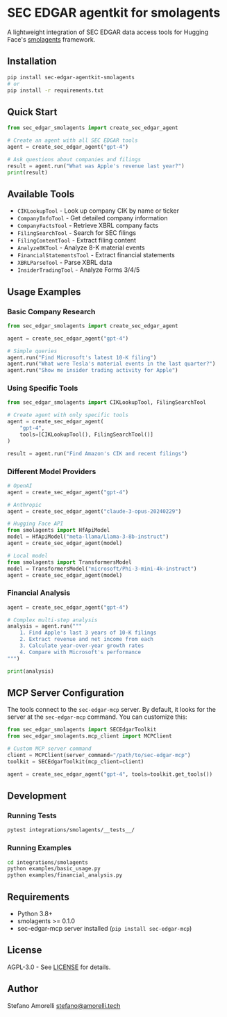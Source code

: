 # SEC EDGAR agentkit for smolagents

A lightweight integration of SEC EDGAR data access tools for Hugging Face's [smolagents](https://github.com/huggingface/smolagents) framework.

## Installation

```bash
pip install sec-edgar-agentkit-smolagents
# or
pip install -r requirements.txt
```

## Quick Start

```python
from sec_edgar_smolagents import create_sec_edgar_agent

# Create an agent with all SEC EDGAR tools
agent = create_sec_edgar_agent("gpt-4")

# Ask questions about companies and filings
result = agent.run("What was Apple's revenue last year?")
print(result)
```

## Available Tools

- `CIKLookupTool` - Look up company CIK by name or ticker
- `CompanyInfoTool` - Get detailed company information
- `CompanyFactsTool` - Retrieve XBRL company facts
- `FilingSearchTool` - Search for SEC filings
- `FilingContentTool` - Extract filing content
- `Analyze8KTool` - Analyze 8-K material events
- `FinancialStatementsTool` - Extract financial statements
- `XBRLParseTool` - Parse XBRL data
- `InsiderTradingTool` - Analyze Forms 3/4/5

## Usage Examples

### Basic Company Research

```python
from sec_edgar_smolagents import create_sec_edgar_agent

agent = create_sec_edgar_agent("gpt-4")

# Simple queries
agent.run("Find Microsoft's latest 10-K filing")
agent.run("What were Tesla's material events in the last quarter?")
agent.run("Show me insider trading activity for Apple")
```

### Using Specific Tools

```python
from sec_edgar_smolagents import CIKLookupTool, FilingSearchTool

# Create agent with only specific tools
agent = create_sec_edgar_agent(
    "gpt-4",
    tools=[CIKLookupTool(), FilingSearchTool()]
)

result = agent.run("Find Amazon's CIK and recent filings")
```

### Different Model Providers

```python
# OpenAI
agent = create_sec_edgar_agent("gpt-4")

# Anthropic
agent = create_sec_edgar_agent("claude-3-opus-20240229")

# Hugging Face API
from smolagents import HfApiModel
model = HfApiModel("meta-llama/Llama-3-8b-instruct")
agent = create_sec_edgar_agent(model)

# Local model
from smolagents import TransformersModel
model = TransformersModel("microsoft/Phi-3-mini-4k-instruct")
agent = create_sec_edgar_agent(model)
```

### Financial Analysis

```python
agent = create_sec_edgar_agent("gpt-4")

# Complex multi-step analysis
analysis = agent.run("""
    1. Find Apple's last 3 years of 10-K filings
    2. Extract revenue and net income from each
    3. Calculate year-over-year growth rates
    4. Compare with Microsoft's performance
""")

print(analysis)
```

## MCP Server Configuration

The tools connect to the `sec-edgar-mcp` server. By default, it looks for the server at the `sec-edgar-mcp` command. You can customize this:

```python
from sec_edgar_smolagents import SECEdgarToolkit
from sec_edgar_smolagents.mcp_client import MCPClient

# Custom MCP server command
client = MCPClient(server_command="/path/to/sec-edgar-mcp")
toolkit = SECEdgarToolkit(mcp_client=client)

agent = create_sec_edgar_agent("gpt-4", tools=toolkit.get_tools())
```

## Development

### Running Tests

```bash
pytest integrations/smolagents/__tests__/
```

### Running Examples

```bash
cd integrations/smolagents
python examples/basic_usage.py
python examples/financial_analysis.py
```

## Requirements

- Python 3.8+
- smolagents >= 0.1.0
- sec-edgar-mcp server installed (`pip install sec-edgar-mcp`)

## License

AGPL-3.0 - See [LICENSE](../../LICENSE) for details.

## Author

Stefano Amorelli <stefano@amorelli.tech>